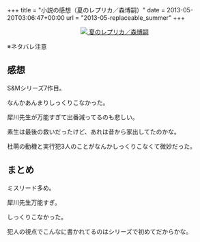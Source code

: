 +++
title = "小説の感想（夏のレプリカ／森博嗣）"
date = 2013-05-20T03:06:47+00:00
url = "2013-05-replaceable_summer"
+++

<div style="text-align: center;">
  <a href="http://www.amazon.co.jp/gp/product/406273012X/ref=as_li_ss_il?ie=UTF8&#038;camp=247&#038;creative=7399&#038;creativeASIN=406273012X&#038;linkCode=as2&#038;tag=5000164-22"><img border="0" src="http://ws-fe.amazon-adsystem.com/widgets/q?_encoding=UTF8&#038;ASIN=406273012X&#038;Format=_SL160_&#038;ID=AsinImage&#038;MarketPlace=JP&#038;ServiceVersion=20070822&#038;WS=1&#038;tag=5000164-22" />  
<span>夏のレプリカ／森博嗣</span></a><img src="http://ir-jp.amazon-adsystem.com/e/ir?t=5000164-22&#038;l=as2&#038;o=9&#038;a=406273012X" width="1" height="1" border="0" alt="" style="border:none !important; margin:0px !important;" />
</div>

※ネタバレ注意

## 感想

S&#038;Mシリーズ7作目。

なんかあんまりしっくりこなかった。

犀川先生が万能すぎて出番減ってるのも悲しい。

素生は最後の救いだったけど、あれは昔から家出してたのかな。

杜萌の動機と実行犯3人のことがなんかしっくりこなくて微妙だった。

## まとめ

ミスリード多め。

犀川先生万能すぎ。

しっくりこなかった。

犯人の視点でこんなに書かれてるのはシリーズで初めてだからかな。